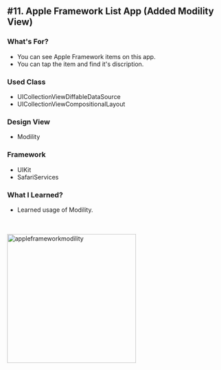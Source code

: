 ## #11. Apple Framework List App (Added Modility View)

### What's For?
- You can see Apple Framework items on this app.
- You can tap the item and find it's discription.

### Used Class
- UICollectionViewDiffableDataSource
- UICollectionViewCompositionalLayout

### Design View
- Modility

### Framework
- UIKit
- SafariServices

### What I Learned?
- Learned usage of Modility.

<br><br>
<img width="300" alt="appleframeworkmodility" src="https://user-images.githubusercontent.com/16066576/195789537-1a67b935-aeb2-4c9d-ba2c-58b37883b780.gif">
